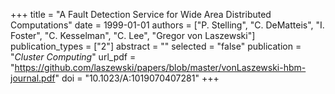 +++
title = "A Fault Detection Service for Wide Area Distributed Computations"
date = 1999-01-01
authors = ["P. Stelling", "C. DeMatteis", "I. Foster", "C. Kesselman", "C. Lee", "Gregor von Laszewski"]
publication_types = ["2"]
abstract = ""
selected = "false"
publication = "*Cluster Computing*"
url_pdf = "https://github.com/laszewski/papers/blob/master/vonLaszewski-hbm-journal.pdf"
doi = "10.1023/A:1019070407281"
+++

